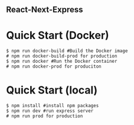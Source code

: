 ## React-Next-Express

# Quick Start (Docker)

```console
$ npm run docker-build #Build the Docker image
# npm run docker-build-prod for production
$ npm run docker #Run the Docker container
# npm run docker-prod for produciton
```

# Quick Start (local)
```console
$ npm install #install npm packages
$ npm run dev #run express server
# npm run prod for production
```
